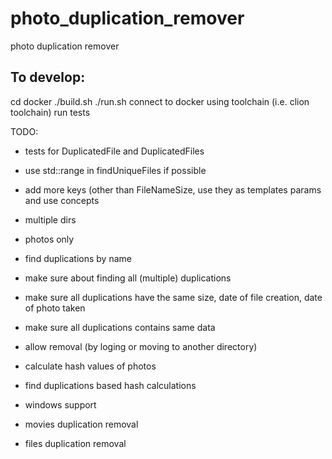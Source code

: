 # photo_duplication_remover
photo duplication remover

## To develop:
cd docker
./build.sh
./run.sh
connect to docker using toolchain (i.e. clion toolchain)
run tests


TODO:
- tests for DuplicatedFile and DuplicatedFiles
- use std::range in findUniqueFiles if possible
- add more keys (other than FileNameSize, use they as templates params and use concepts
- multiple dirs
- photos only
- find duplications by name
- make sure about finding all (multiple) duplications
- make sure all duplications have the same size, date of file creation, date of photo taken
- make sure all duplications contains same data
- allow removal (by loging or moving to another directory)
- calculate hash values of photos
- find duplications based hash calculations


- windows support
- movies duplication removal
- files duplication removal